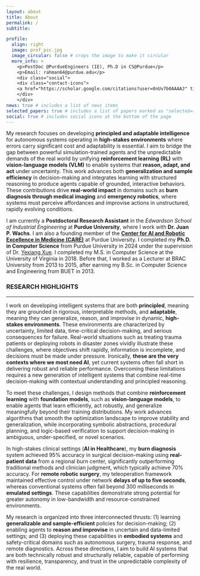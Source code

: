 ```yaml
---
layout: about
title: About
permalink: /
subtitle: 

profile:
  align: right
  image: prof_pic.jpg
  image_circular: false # crops the image to make it circular
  more_info: >
    <p>PostDoc @PurdueEngineers (IE), Ph.D in CS@Purdue</p>
    <p>Email: rahman64@purdue.edu</p>
    <div class="social"> 
    <div class="contact-icons">
    <a href="https://scholar.google.com/citations?user=0nUv7b0AAAAJ" title="Google Scholar" rel="external nofollow noopener" target="_blank"><i class="ai ai-google-scholar"></i></a>&nbsp;<a href="https://mmasudurrah.github.io/assets/pdf/CV_Md_Masudur_Rahman.pdf" title="CV" rel="external nofollow noopener" target="_blank"><i class="ai ai-cv"></i></a>
    </div>
    </div>
news: true # includes a list of news items
selected_papers: true # includes a list of papers marked as "selected={true}"
social: true # includes social icons at the bottom of the page
---
```

My research focuses on developing **principled and adaptable intelligence** for autonomous systems operating in **high-stakes environments** where errors carry significant cost and adaptability is essential. I aim to bridge the gap between powerful simulation-trained agents and the unpredictable demands of the real world by unifying **reinforcement learning (RL)** with **vision-language models (VLM)** to enable systems that **reason, adapt, and act** under uncertainty. This work advances both **generalization and sample efficiency** in decision-making and integrates learning with structured reasoning to produce agents capable of grounded, interactive behaviors. These contributions drive **real-world impact** in domains such as **burn diagnosis through medical imaging** and **emergency robotics**, where systems must perceive affordances and improvise actions in unstructured, rapidly evolving conditions.

I am currently a **Postdoctoral Research Assistant** in the *Edwardson School of Industrial Engineering* at **Purdue University**, where I work with **Dr. Juan P. Wachs**.  I am also a founding member of the [**Center for AI and Robotic Excellence in Medicine (CARE)**](https://engineering.purdue.edu/IE/Research/CARE) at Purdue University. I completed my **Ph.D. in Computer Science** from Purdue University in 2024 under the supervision of Dr.  [Yexiang Xue](https://www.cs.purdue.edu/homes/yexiang/). I completed my M.S. in Computer Science at the University of Virginia in 2018. Before that, I worked as a Lecturer at BRAC University from 2013 to 2015, after earning my B.Sc. in Computer Science and Engineering from BUET in 2013.

### RESEARCH HIGHLIGHTS
---
I work on developing intelligent systems that are both **principled**, meaning they are grounded in rigorous, interpretable methods, and **adaptable**, meaning they can generalize, reason, and improvise in dynamic, **high-stakes environments**. These environments are characterized by uncertainty, limited data, time-critical decision-making, and serious consequences for failure. Real-world situations such as treating trauma patients or deploying robots in disaster zones vividly illustrate these challenges, where objectives shift rapidly, information is incomplete, and decisions must be made under pressure. Ironically, **these are the very contexts where we most need AI**, yet current systems often fall short in delivering robust and reliable performance. Overcoming these limitations requires a new generation of intelligent systems that combine real-time decision-making with contextual understanding and principled reasoning.

To meet these challenges, I design methods that combine **reinforcement learning** with **foundation models**, such as **vision-language models**, to enable agents that learn efficiently, act robustly, and generalize meaningfully beyond their training distributions. My work advances algorithms that smooth the optimization landscape to improve stability and generalization, while incorporating symbolic abstractions, procedural planning, and logic-based verification to support decision-making in ambiguous, under-specified, or novel scenarios.  

In high-stakes clinical settings (**AI in Healthcare**), my **burn diagnosis** system achieved 95% accuracy in surgical decision-making using **real-patient data** from a regional burn center, significantly outperforming traditional methods and clinician judgment, which typically achieve 70% accuracy. For **remote robotic surgery**, my teleoperation framework maintained effective control under network **delays of up to five seconds**, whereas conventional systems often fail beyond 300 milliseconds in **emulated settings**. These capabilities demonstrate strong potential for greater autonomy in low-bandwidth and resource-constrained environments.

My research is organized into three interconnected thrusts:  (1) learning **generalizable and sample-efficient** policies for decision-making;  (2) enabling agents to **reason and improvise** in uncertain and data-limited settings; and  (3) deploying these capabilities in **embodied systems** and safety-critical domains such as autonomous surgery, trauma response, and remote diagnostics. Across these directions, I aim to build AI systems that are both technically robust and structurally reliable, capable of performing with resilience, transparency, and trust in the unpredictable complexity of the real world.


